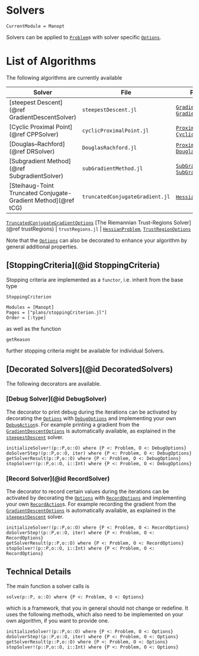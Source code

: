 
# Solvers

```@meta
CurrentModule = Manopt
```

Solvers can be applied to [`Problem`](@ref)s with solver
specific [`Options`](@ref).

# List of Algorithms

The following algorithms are currently available

| Solver  | File   | Problem & Option  |
----------|--------|-------------------|
[steepest Descent](@ref GradientDescentSolver) | `steepestDescent.jl` |  [`GradientProblem`](@ref), [`GradientDescentOptions`](@ref)
[Cyclic Proximal Point](@ref CPPSolver) | `cyclicProximalPoint.jl` | [`ProximalProblem`](@ref), [`CyclicProximalPointOptions`](@ref)
[Douglas–Rachford](@ref DRSolver) | `DouglasRachford.jl` | [`ProximalProblem`](@ref), [`DouglasRachfordOptions`](@ref)
[Subgradient Method](@ref SubgradientSolver) | `subGradientMethod.jl` | [`SubGradientProblem`](@ref), [`SubGradientMethodOptions`](@ref)
[Steihaug-Toint Truncated Conjugate-Gradient Method](@ref tCG) | `truncatedConjugateGradient.jl` | [`HessianProblem`](@ref),
[`TruncatedConjugateGradientOptions`](@ref)
[The Riemannian Trust-Regions Solver](@ref trustRegions) | `trustRegions.jl` |
[`HessianProblem`](@ref), [`TrustRegionOptions`](@ref)

Note that the [`Options`](@ref) can also be decorated to enhance your algorithm
by general additional properties.

## [StoppingCriteria](@id StoppingCriteria)

Stopping criteria are implemented as a `functor`, i.e. inherit from the base type

```@docs
StoppingCriterion
```

```@autodocs
Modules = [Manopt]
Pages = ["plans/stoppingCriterion.jl"]
Order = [:type]
```

as well as the function

```@docs
getReason
```

further stopping criteria might be available for individual Solvers.

## [Decorated Solvers](@id DecoratedSolvers)

The following decorators are available.

### [Debug Solver](@id DebugSolver)

The decorator to print debug during the iterations can be activated by
decorating the [`Options`](@ref) with [`DebugOptions`](@ref) and implementing
your own [`DebugAction`](@ref)s.
For example printing a gradient from the [`GradientDescentOptions`](@ref) is automatically available, as explained in the [`steepestDescent`](@ref) solver.

```@docs
initializeSolver!(p::P,o::O) where {P <: Problem, O <: DebugOptions}
doSolverStep!(p::P,o::O, iter) where {P <: Problem, O <: DebugOptions}
getSolverResult(p::P,o::O) where {P <: Problem, O <: DebugOptions}
stopSolver!(p::P,o::O, i::Int) where {P <: Problem, O <: DebugOptions}
```

### [Record Solver](@id RecordSolver)

The decorator to record certain values during the iterations can be activated by
decorating the [`Options`](@ref) with [`RecordOptions`](@ref) and implementing
your own [`RecordAction`](@ref)s.
For example recording the gradient from the [`GradientDescentOptions`](@ref) is
automatically available, as explained in the [`steepestDescent`](@ref) solver.

```@docs
initializeSolver!(p::P,o::O) where {P <: Problem, O <: RecordOptions}
doSolverStep!(p::P,o::O, iter) where {P <: Problem, O <: RecordOptions}
getSolverResult(p::P,o::O) where {P <: Problem, O <: RecordOptions}
stopSolver!(p::P,o::O, i::Int) where {P <: Problem, O <: RecordOptions}
```

## Technical Details

 The main function a solver calls is

```@docs
solve(p::P, o::O) where {P <: Problem, O <: Options}
```

which is a framework, that you in general should not change or redefine.
It uses the following methods, which also need to be implemented on your own
algorithm, if you want to provide one.

```@docs
initializeSolver!(p::P,o::O) where {P <: Problem, O <: Options}
doSolverStep!(p::P,o::O, iter) where {P <: Problem, O <: Options}
getSolverResult(p::P,o::O) where {P <: Problem, O <: Options}
stopSolver!(p::P,o::O, i::Int) where {P <: Problem, O <: Options}
```

